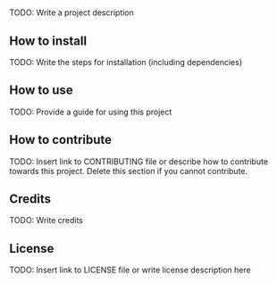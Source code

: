 # <Project Name>

TODO: Write a project description

## How to install

TODO: Write the steps for installation (including dependencies)

## How to use

TODO: Provide a guide for using this project

## How to contribute

TODO: Insert link to CONTRIBUTING file or describe how to contribute towards this project. Delete this section if you cannot contribute.

## Credits

TODO: Write credits

## License

TODO: Insert link to LICENSE file or write license description here

